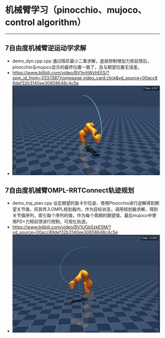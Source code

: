 # 机械臂学习（pinocchio、mujoco、control algorithm）  
---
## 7自由度机械臂逆运动学求解
- demo_dyn.cpp.cpp  通过阻尼最小二乘求解，底层控制增加力矩前馈后，pinocchio与mujoco显示的最终位置一致了，且与期望位置无误差。
- https://www.bilibili.com/video/BV1nrhWzhEES/?spm_id_from=333.1387.homepage.video_card.click&vd_source=00acc89def32b3140ee30658648c4c5e
- ![逆运动学求解](media/demo_dyn.png)

## 7自由度机械臂OMPL-RRTConnect轨迹规划
- demo_traj_plan.cpp 设定期望的笛卡尔位姿，使用Pinocchio进行逆解得到期望关节值，将其传入OMPL规划器内，作为目标状态，调用规划器求解，得到关节值序列，索引每个序列的值，作为每个周期的期望值，最后mujoco中使用PD+力矩前馈进行控制，可视化轨迹。
- https://www.bilibili.com/video/BV1UGb5zkE5M/?vd_source=00acc89def32b3140ee30658648c4c5e
- ![RRTConnect轨迹规划](media/demo_traj_plan.png)
